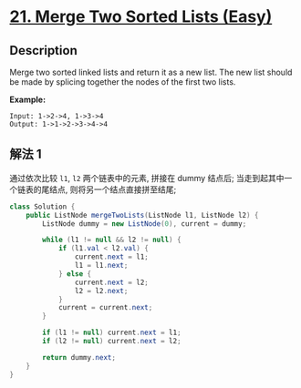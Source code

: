 # [21. Merge Two Sorted Lists (Easy)](https://leetcode.com/problems/delete-node-in-a-linked-list/)

## Description


Merge two sorted linked lists and return it as a new list. The new list should be made by splicing together the nodes of the first two lists.

**Example:**

```
Input: 1->2->4, 1->3->4
Output: 1->1->2->3->4->4
```


## 解法 1
通过依次比较 `l1`, `l2` 两个链表中的元素, 拼接在 dummy 结点后; 当走到起其中一个链表的尾结点, 则将另一个结点直接拼至结尾;
```java
class Solution {
    public ListNode mergeTwoLists(ListNode l1, ListNode l2) {
        ListNode dummy = new ListNode(0), current = dummy;

        while (l1 != null && l2 != null) {
            if (l1.val < l2.val) {
                current.next = l1;
                l1 = l1.next;
            } else {
                current.next = l2;
                l2 = l2.next;
            }
            current = current.next;
        }

        if (l1 != null) current.next = l1;
        if (l2 != null) current.next = l2;

        return dummy.next;
    }
}
```
